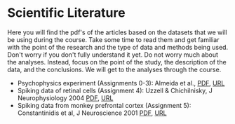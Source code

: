 # Scientific Literature

Here you will find the pdf's of the articles based on the datasets that we will be using during the course. Take some time to read them and get familiar with the point of the research and the type of data and methods being used. Don't worry if you don't fully understand it yet. Do not worry much about the analyses. Instead, focus on the point of the study, the description of the data, and the conclusions. We will get to the analyses through the course.

- Psychophysics experiment (Assignments 0-3): Almeida et al., [PDF](almeida2015.pdf), [URL](https://doi.org/10.1152/jn.00362.201)
- Spiking data of retinal cells (Assignment 4): Uzzell & Chichilnisky, J Neurophysiology 2004 [PDF](uzzell2004.pdf), [URL](https://journals.physiology.org/doi/full/10.1152/jn.01171.2003)
- Spiking data from monkey prefrontal cortex (Assignment 5): Constantinidis et al, J Neuroscience 2001 [PDF](constantinidis2001.pdf), [URL](https://www.jneurosci.org/content/21/10/3646.short)
